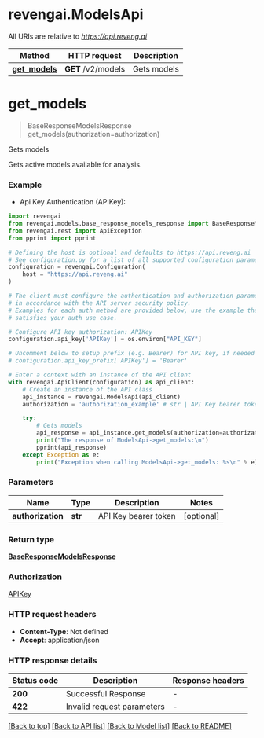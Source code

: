 # revengai.ModelsApi

All URIs are relative to *https://api.reveng.ai*

Method | HTTP request | Description
------------- | ------------- | -------------
[**get_models**](ModelsApi.md#get_models) | **GET** /v2/models | Gets models


# **get_models**
> BaseResponseModelsResponse get_models(authorization=authorization)

Gets models

Gets active models available for analysis.

### Example

* Api Key Authentication (APIKey):

```python
import revengai
from revengai.models.base_response_models_response import BaseResponseModelsResponse
from revengai.rest import ApiException
from pprint import pprint

# Defining the host is optional and defaults to https://api.reveng.ai
# See configuration.py for a list of all supported configuration parameters.
configuration = revengai.Configuration(
    host = "https://api.reveng.ai"
)

# The client must configure the authentication and authorization parameters
# in accordance with the API server security policy.
# Examples for each auth method are provided below, use the example that
# satisfies your auth use case.

# Configure API key authorization: APIKey
configuration.api_key['APIKey'] = os.environ["API_KEY"]

# Uncomment below to setup prefix (e.g. Bearer) for API key, if needed
# configuration.api_key_prefix['APIKey'] = 'Bearer'

# Enter a context with an instance of the API client
with revengai.ApiClient(configuration) as api_client:
    # Create an instance of the API class
    api_instance = revengai.ModelsApi(api_client)
    authorization = 'authorization_example' # str | API Key bearer token (optional)

    try:
        # Gets models
        api_response = api_instance.get_models(authorization=authorization)
        print("The response of ModelsApi->get_models:\n")
        pprint(api_response)
    except Exception as e:
        print("Exception when calling ModelsApi->get_models: %s\n" % e)
```



### Parameters


Name | Type | Description  | Notes
------------- | ------------- | ------------- | -------------
 **authorization** | **str**| API Key bearer token | [optional] 

### Return type

[**BaseResponseModelsResponse**](BaseResponseModelsResponse.md)

### Authorization

[APIKey](../README.md#APIKey)

### HTTP request headers

 - **Content-Type**: Not defined
 - **Accept**: application/json

### HTTP response details

| Status code | Description | Response headers |
|-------------|-------------|------------------|
**200** | Successful Response |  -  |
**422** | Invalid request parameters |  -  |

[[Back to top]](#) [[Back to API list]](../README.md#documentation-for-api-endpoints) [[Back to Model list]](../README.md#documentation-for-models) [[Back to README]](../README.md)

